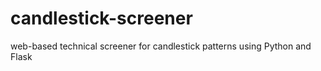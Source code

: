 # candlestick-screener
web-based technical screener for candlestick patterns using Python and Flask
